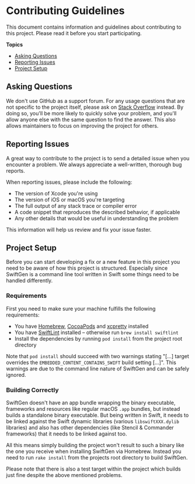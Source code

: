 # Contributing Guidelines

This document contains information and guidelines about contributing to this project. Please read it before you start participating.

**Topics**

- [Asking Questions](#asking-questions)
- [Reporting Issues](#reporting-issues)
- [Project Setup](#project-setup)

## Asking Questions

We don't use GitHub as a support forum. For any usage questions that are not specific to the project itself, please ask on [Stack Overflow](https://stackoverflow.com) instead. By doing so, you'll be more likely to quickly solve your problem, and you'll allow anyone else with the same question to find the answer. This also allows maintainers to focus on improving the project for others.

## Reporting Issues

A great way to contribute to the project is to send a detailed issue when you encounter a problem. We always appreciate a well-written, thorough bug reports.

When reporting issues, please include the following:

- The version of Xcode you're using
- The version of iOS or macOS you're targeting
- The full output of any stack trace or compiler error
- A code snippet that reproduces the described behavior, if applicable
- Any other details that would be useful in understanding the problem

This information will help us review and fix your issue faster.

## Project Setup

Before you can start developing a fix or a new feature in this project you need to be aware of how this project is structured. Especially since SwiftGen is a command line tool written in Swift some things need to be handled differently.

### Requirements

First you need to make sure your machine fulfills the following requirements:

- You have [Homebrew](http://brew.sh), [CocoaPods](https://cocoapods.org) and [xcpretty](https://github.com/supermarin/xcpretty) installed
- You have [SwiftLint](https://github.com/realm/SwiftLint) installed – otherwise run `brew install swiftlint`
- Install the dependencies by running `pod install` from the project root directory

Note that `pod install` should succeed with two warnings stating "[...] target overrides the `EMBEDDED_CONTENT_CONTAINS_SWIFT` build setting [...]". This warnings are due to the command line nature of SwiftGen and can be safely ignored.

### Building Correctly

SwiftGen doesn't have an app bundle wrapping the binary executable, frameworks and resources like regular macOS `.app` bundles, but instead builds a standalone binary executable. But being written in Swift, it needs to be linked against the Swift dynamic libraries (various `libswiftXXX.dylib` libraries) and also has other dependencies (like Stencil & Commander frameworks) that it needs to be linked against too.

All this means simply building the project won't result to such a binary like the one you receive when installing SwiftGen via Homebrew. Instead you need to run `rake install` from the projects root directory to build SwiftGen.

Please note that there is also a test target within the project which builds just fine despite the above mentioned problems.
